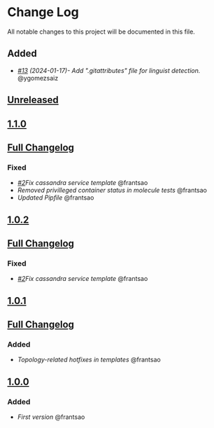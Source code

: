 # Change Log
All notable changes to this project will be documented in this file.

## Added
- *[#13](https://github.com/idealista/cassandra_role/pull/13) (2024-01-17)- Add ".gitattributes" file for linguist detection.* @ygomezsaiz

## [Unreleased](https://github.com/idealista/cassandra_role/tree/develop)

## [1.1.0](https://github.com/idealista/cassandra_role/tree/1.1.0)
## [Full Changelog](https://github.com/idealista/cassandra_role/compare/1.1.0...1.0.2)
### Fixed
- *[#2](https://github.com/idealista/cassandra_role/issues/6)Fix cassandra service template* @frantsao
- *Removed privilleged container status in molecule tests* @frantsao
- *Updated Pipfile* @frantsao


## [1.0.2](https://github.com/idealista/cassandra_role/tree/1.0.2)
## [Full Changelog](https://github.com/idealista/cassandra_role/compare/1.0.1...1.0.2)
### Fixed
- *[#2](https://github.com/idealista/cassandra_role/issues/2)Fix cassandra service template* @frantsao


## [1.0.1](https://github.com/idealista/cassandra_role/tree/1.0.1)
## [Full Changelog](https://github.com/idealista/cassandra_role/compare/1.0.0...1.0.1)
### Added
- *Topology-related hotfixes in templates* @frantsao

## [1.0.0](https://github.com/idealista/cassandra_role/tree/1.0.0)
### Added
- *First version* @frantsao
